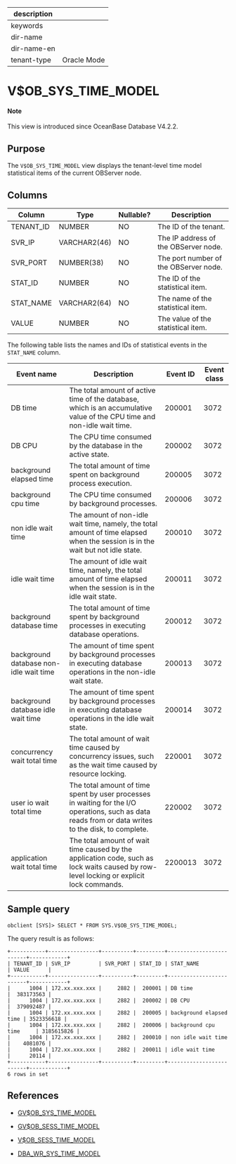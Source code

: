 |description||
|---|---|
|keywords||
|dir-name||
|dir-name-en||
|tenant-type| Oracle Mode |

# V$OB_SYS_TIME_MODEL

<main id="notice" type='explain'>
<h4>Note</h4>
<p>This view is introduced since OceanBase Database V4.2.2. </p>
</main>

## Purpose

The `V$OB_SYS_TIME_MODEL` view displays the tenant-level time model statistical items of the current OBServer node.

## Columns

| **Column** | **Type** | **Nullable?** | **Description** |
|------------|-------------|---------------------|----------------------------------------|
| TENANT_ID | NUMBER | NO | The ID of the tenant. |
| SVR_IP | VARCHAR2(46) | NO | The IP address of the OBServer node. |
| SVR_PORT | NUMBER(38) | NO | The port number of the OBServer node. |
| STAT_ID | NUMBER | NO | The ID of the statistical item. |
| STAT_NAME | VARCHAR2(64) | NO | The name of the statistical item. |
| VALUE | NUMBER | NO | The value of the statistical item. |

The following table lists the names and IDs of statistical events in the `STAT_NAME` column.

| Event name | Description | Event ID | Event class |
| ------------|------|------------|----------------|
| DB time | The total amount of active time of the database, which is an accumulative value of the CPU time and non-idle wait time. | 200001 | 3072 |
| DB CPU | The CPU time consumed by the database in the active state. | 200002 | 3072 |
| background elapsed time | The total amount of time spent on background process execution. | 200005 | 3072 |
| background cpu time | The CPU time consumed by background processes. | 200006 | 3072 |
| non idle wait time | The amount of non-idle wait time, namely, the total amount of time elapsed when the session is in the wait but not idle state. | 200010 | 3072 |
| idle wait time | The amount of idle wait time, namely, the total amount of time elapsed when the session is in the idle wait state. | 200011 | 3072 |
| background database time | The total amount of time spent by background processes in executing database operations. | 200012 | 3072 |
| background database non-idle wait time | The amount of time spent by background processes in executing database operations in the non-idle wait state. | 200013 | 3072 |
| background database idle wait time | The amount of time spent by background processes in executing database operations in the idle wait state. | 200014 | 3072 |
| concurrency wait total time | The total amount of wait time caused by concurrency issues, such as the wait time caused by resource locking. | 220001 | 3072 |
| user io wait total time | The total amount of time spent by user processes in waiting for the I/O operations, such as data reads from or data writes to the disk, to complete. | 220002 | 3072 |
| application wait total time | The total amount of wait time caused by the application code, such as lock waits caused by row-level locking or explicit lock commands. | 2200013 | 3072 |

## Sample query

```shell
obclient [SYS]> SELECT * FROM SYS.V$OB_SYS_TIME_MODEL;
```

The query result is as follows:

```shell
+-----------+----------------+----------+---------+-------------------------+------------+
| TENANT_ID | SVR_IP         | SVR_PORT | STAT_ID | STAT_NAME               | VALUE      |
+-----------+----------------+----------+---------+-------------------------+------------+
|      1004 | 172.xx.xxx.xxx |     2882 |  200001 | DB time                 |  383173563 |
|      1004 | 172.xx.xxx.xxx |     2882 |  200002 | DB CPU                  |  379092487 |
|      1004 | 172.xx.xxx.xxx |     2882 |  200005 | background elapsed time | 3523356618 |
|      1004 | 172.xx.xxx.xxx |     2882 |  200006 | background cpu time     | 3185615826 |
|      1004 | 172.xx.xxx.xxx |     2882 |  200010 | non idle wait time      |    4081076 |
|      1004 | 172.xx.xxx.xxx |     2882 |  200011 | idle wait time          |      20114 |
+-----------+----------------+----------+---------+-------------------------+------------+
6 rows in set
```

## References

* [GV$OB_SYS_TIME_MODEL](4000.gv-ob_sys_time_model-of-oracle-mode.md)

* [GV$OB_SESS_TIME_MODEL](3200.gv-ob_sess_time_model-of-oracle-mode.md)

* [V$OB_SESS_TIME_MODEL](33200.v-ob_sess_time_model-of-oracle-mode.md)

* [DBA_WR_SYS_TIME_MODEL](../200.dictionary-view-of-oracle-mode/23400.dba_wr_sys_time_model-of-oracle-mode.md)

